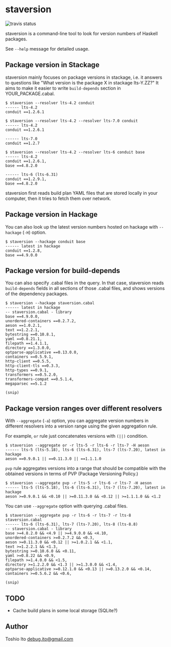 # staversion

![travis status](https://api.travis-ci.org/debug-ito/staversion.png)

staversion is a command-line tool to look for version numbers of Haskell packages.

See `--help` message for detailed usage.

## Package version in Stackage

staversion mainly focuses on package versions in stackage, i.e. it answers to questions like "What version is the package X in stackage lts-Y.ZZ?" It aims to make it easier to write `build-depends` section in YOUR_PACKAGE.cabal.

    $ staversion --resolver lts-4.2 conduit
    ------ lts-4.2
    conduit ==1.2.6.1
    
    $ staversion --resolver lts-4.2 --resolver lts-7.0 conduit
    ------ lts-4.2
    conduit ==1.2.6.1
    
    ------ lts-7.0
    conduit ==1.2.7
    
    $ staversion --resolver lts-4.2 --resolver lts-6 conduit base
    ------ lts-4.2
    conduit ==1.2.6.1,
    base ==4.8.2.0
    
    ------ lts-6 (lts-6.31)
    conduit ==1.2.9.1,
    base ==4.8.2.0

staversion first reads build plan YAML files that are stored locally in your computer, then it tries to fetch them over network.

## Package version in Hackage

You can also look up the latest version numbers hosted on hackage with `--hackage` (`-H`) option.

    $ staversion --hackage conduit base
    ------ latest in hackage
    conduit ==1.2.8,
    base ==4.9.0.0

## Package version for build-depends

You can also specify .cabal files in the query. In that case, staversion reads `build-depends` fields in all sections of those .cabal files, and shows versions of the dependency packages.

    $ staversion --hackage staversion.cabal 
    ------ latest in hackage
    -- staversion.cabal - library
    base ==4.9.0.0,
    unordered-containers ==0.2.7.2,
    aeson ==1.0.2.1,
    text ==1.2.2.1,
    bytestring ==0.10.8.1,
    yaml ==0.8.21.1,
    filepath ==1.4.1.1,
    directory ==1.3.0.0,
    optparse-applicative ==0.13.0.0,
    containers ==0.5.9.1,
    http-client ==0.5.5,
    http-client-tls ==0.3.3,
    http-types ==0.9.1,
    transformers ==0.5.2.0,
    transformers-compat ==0.5.1.4,
    megaparsec ==5.1.2
    
    (snip)

## Package version ranges over different resolvers

With `--aggregate` (`-a`) option, you can aggregate version numbers in different resolvers into a version range using the given aggregation rule.

For example, `or` rule just concatenates versions with `(||)` condition.

    $ staversion --aggregate or -r lts-5 -r lts-6 -r lts-7 -H aeson
    ------ lts-5 (lts-5.18), lts-6 (lts-6.31), lts-7 (lts-7.20), latest in hackage
    aeson ==0.9.0.1 || ==0.11.3.0 || ==1.1.1.0

`pvp` rule aggregates versions into a range that should be compatible with the obtained versions in terms of PVP (Package Versioning Policy.)

    $ staversion --aggregate pvp -r lts-5 -r lts-6 -r lts-7 -H aeson
    ------ lts-5 (lts-5.18), lts-6 (lts-6.31), lts-7 (lts-7.20), latest in hackage
    aeson >=0.9.0.1 && <0.10 || >=0.11.3.0 && <0.12 || >=1.1.1.0 && <1.2

You can use `--aggregate` option with querying .cabal files.

    $ staversion --aggregate pvp -r lts-6 -r lts-7 -r lts-8 staversion.cabal 
    ------ lts-6 (lts-6.31), lts-7 (lts-7.20), lts-8 (lts-8.8)
    -- staversion.cabal - library
    base >=4.8.2.0 && <4.9 || >=4.9.0.0 && <4.10,
    unordered-containers >=0.2.7.2 && <0.3,
    aeson >=0.11.3.0 && <0.12 || >=1.0.2.1 && <1.1,
    text >=1.2.2.1 && <1.3,
    bytestring >=0.10.6.0 && <0.11,
    yaml >=0.8.22 && <0.9,
    filepath >=1.4.0.0 && <1.5,
    directory >=1.2.2.0 && <1.3 || >=1.3.0.0 && <1.4,
    optparse-applicative >=0.12.1.0 && <0.13 || >=0.13.2.0 && <0.14,
    containers >=0.5.6.2 && <0.6,
    
    (snip)


## TODO

- Cache build plans in some local storage (SQLite?)

## Author

Toshio Ito <debug.ito@gmail.com>
